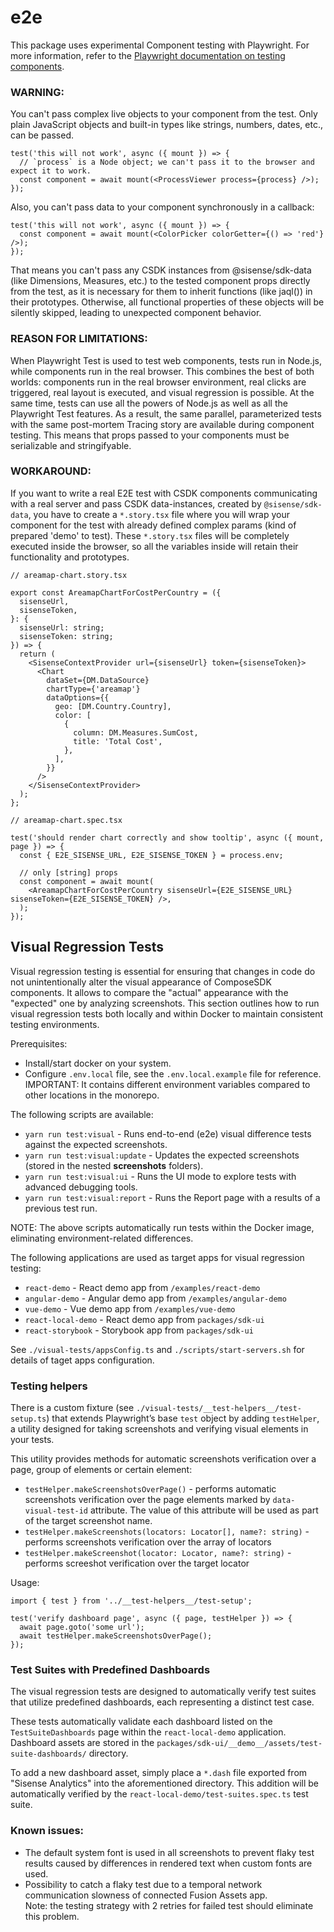 # e2e

This package uses experimental Component testing with Playwright. For more information, refer to the [Playwright documentation on testing components](https://playwright.dev/docs/test-components).

### WARNING:

You can't pass complex live objects to your component from the test. Only plain JavaScript objects and built-in types like strings, numbers, dates, etc., can be passed.

```tsx
test('this will not work', async ({ mount }) => {
  // `process` is a Node object; we can't pass it to the browser and expect it to work.
  const component = await mount(<ProcessViewer process={process} />);
});
```

Also, you can't pass data to your component synchronously in a callback:

```tsx
test('this will not work', async ({ mount }) => {
  const component = await mount(<ColorPicker colorGetter={() => 'red'} />);
});
```

That means you can't pass any CSDK instances from @sisense/sdk-data (like Dimensions, Measures, etc.) to the tested component props directly from the test, as it is necessary for them to inherit functions (like jaql()) in their prototypes. Otherwise, all functional properties of these objects will be silently skipped, leading to unexpected component behavior.

### REASON FOR LIMITATIONS:

When Playwright Test is used to test web components, tests run in Node.js, while components run in the real browser. This combines the best of both worlds: components run in the real browser environment, real clicks are triggered, real layout is executed, and visual regression is possible. At the same time, tests can use all the powers of Node.js as well as all the Playwright Test features. As a result, the same parallel, parameterized tests with the same post-mortem Tracing story are available during component testing. This means that props passed to your components must be serializable and stringifyable.

### WORKAROUND:

If you want to write a real E2E test with CSDK components communicating with a real server and pass CSDK data-instances, created by `@sisense/sdk-data`, you have to create a `*.story.tsx` file where you will wrap your component for the test with already defined complex params (kind of prepared 'demo' to test). These `*.story.tsx` files will be completely executed inside the browser, so all the variables inside will retain their functionality and prototypes.

```tsx
// areamap-chart.story.tsx

export const AreamapChartForCostPerCountry = ({
  sisenseUrl,
  sisenseToken,
}: {
  sisenseUrl: string;
  sisenseToken: string;
}) => {
  return (
    <SisenseContextProvider url={sisenseUrl} token={sisenseToken}>
      <Chart
        dataSet={DM.DataSource}
        chartType={'areamap'}
        dataOptions={{
          geo: [DM.Country.Country],
          color: [
            {
              column: DM.Measures.SumCost,
              title: 'Total Cost',
            },
          ],
        }}
      />
    </SisenseContextProvider>
  );
};
```

```tsx
// areamap-chart.spec.tsx

test('should render chart correctly and show tooltip', async ({ mount, page }) => {
  const { E2E_SISENSE_URL, E2E_SISENSE_TOKEN } = process.env;

  // only [string] props
  const component = await mount(
    <AreamapChartForCostPerCountry sisenseUrl={E2E_SISENSE_URL} sisenseToken={E2E_SISENSE_TOKEN} />,
  );
});
```

## Visual Regression Tests

Visual regression testing is essential for ensuring that changes in code do not unintentionally alter the visual appearance of ComposeSDK components. It allows to compare the "actual" appearance with the "expected" one by analyzing screenshots. This section outlines how to run visual regression tests both locally and within Docker to maintain consistent testing environments.

Prerequisites:

- Install/start docker on your system.
- Configure `.env.local` file, see the `.env.local.example` file for reference.
  IMPORTANT: It contains different environment variables compared to other locations in the monorepo.

The following scripts are available:

- `yarn run test:visual` - Runs end-to-end (e2e) visual difference tests against the expected screenshots.
- `yarn run test:visual:update` - Updates the expected screenshots (stored in the nested **screenshots** folders).
- `yarn run test:visual:ui` - Runs the UI mode to explore tests with advanced debugging tools.
- `yarn run test:visual:report` - Runs the Report page with a results of a previous test run.

NOTE: The above scripts automatically run tests within the Docker image, eliminating environment-related differences.

The following applications are used as target apps for visual regression testing:

- `react-demo` - React demo app from `/examples/react-demo`
- `angular-demo` - Angular demo app from `/examples/angular-demo`
- `vue-demo` - Vue demo app from `/examples/vue-demo`
- `react-local-demo` - React demo app from `packages/sdk-ui`
- `react-storybook` - Storybook app from `packages/sdk-ui`

See `./visual-tests/appsConfig.ts` and `./scripts/start-servers.sh` for details of taget apps configuration.

### Testing helpers

There is a custom fixture (see `./visual-tests/__test-helpers__/test-setup.ts`) that extends Playwright’s base `test` object by adding `testHelper`, a utility designed for taking screenshots and verifying visual elements in your tests.

This utility provides methods for automatic screenshots verification over a page, group of elements or certain element:

- `testHelper.makeScreenshotsOverPage()` - performs automatic screenshots verification over the page elements marked by `data-visual-test-id` attribute. The value of this attribute will be used as part of the target screenshot name.
- `testHelper.makeScreenshots(locators: Locator[], name?: string)` - performs screenshots verification over the array of locators
- `testHelper.makeScreenshot(locator: Locator, name?: string)` - performs screeshot verification over the target locator

Usage:

```tsx
import { test } from '../__test-helpers__/test-setup';

test('verify dashboard page', async ({ page, testHelper }) => {
  await page.goto('some url');
  await testHelper.makeScreenshotsOverPage();
});
```

### Test Suites with Predefined Dashboards

The visual regression tests are designed to automatically verify test suites that utilize predefined dashboards, each representing a distinct test case.

These tests automatically validate each dashboard listed on the `TestSuiteDashboards` page within the `react-local-demo` application. Dashboard assets are stored in the `packages/sdk-ui/__demo__/assets/test-suite-dashboards/` directory.

To add a new dashboard asset, simply place a `*.dash` file exported from "Sisense Analytics" into the aforementioned directory. This addition will be automatically verified by the `react-local-demo/test-suites.spec.ts` test suite.

### Known issues:

- The default system font is used in all screenshots to prevent flaky test results caused by differences in rendered text when custom fonts are used.
- Possibility to catch a flaky test due to a temporal network communication slowness of connected Fusion Assets app.\
  Note: the testing strategy with 2 retries for failed test should eliminate this problem.
